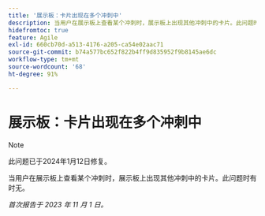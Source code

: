 ```yaml
---
title: '展示板：卡片出现在多个冲刺中'
description: 当用户在展示板上查看某个冲刺时，展示板上出现其他冲刺中的卡片。此问题时有时无。
hidefromtoc: true
feature: Agile
exl-id: 660cb70d-a513-4176-a205-ca54e02aac71
source-git-commit: b74a577bc652f822b4ff9d835952f9b8145ae6dc
workflow-type: tm+mt
source-wordcount: '68'
ht-degree: 91%

---
```


# 展示板：卡片出现在多个冲刺中

>[!NOTE]
>
>此问题已于2024年1月12日修复。

当用户在展示板上查看某个冲刺时，展示板上出现其他冲刺中的卡片。此问题时有时无。

_首次报告于 2023 年 11 月 1 日。_
